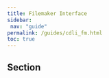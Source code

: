 ```yaml
---
title: Filemaker Interface
sidebar:
 nav: "guide"
permalink: /guides/cdli_fm.html
toc: true
---
```

## Section
